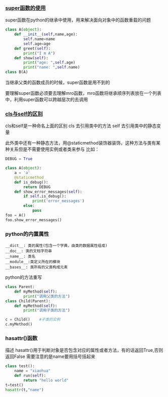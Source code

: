 ###  [super函数的使用](https://blog.csdn.net/qq_37590544/article/details/88316165)

super函数在python的继承中使用，用来解决面向对象中的函数重载的问题
```python
class A(object):
    def __init__(self,name,age):
        self.name=name
        self.age=age
    def greet(self):
        print("I m A")
    def show(self):
        print("age: ",self.age)
        print("name: ",self.name)
class B(A)
```
当继承父类的函数成员的时候，super函数是用不到的


要理解super函数必须要去理解mro函数，mro函数将继承顺序列表放在一个列表中，利用super函数可以跨越层次的去调用

### [cls与self的区别](https://www.cnblogs.com/chllovegeyuting/archive/2013/03/14/2960532.html)

cls和self是一种命名上面的区别
cls 去引用类中的方法
self 去引用类中的静态变量

此外类中还有一种静态方法，用@staticmethod装饰器装饰，这种方法与类有某种关系但是不需要使用实例或者类来参与
比如：
```python
DEBUG = True

class A(object):
    a = 'a'
    @staticmethod
    def is_debug():
        return DEBUG
    def show_error_messages(self):
        if self.is_debug():
            print('error_messages')
        else:
            pass
foo = A()
foo.show_error_messages()
```

### python的内置属性
```
__dict__: 类的属性(包含一个字典，由类的数据属性组成)
__doc__: 类的文档字符串
__name__: 类名
__module__:类定义所在的模块
__bases__: 类所有的父类构成元素
```

python的方法重写
```python
class Parent:
    def myMethod(self):
        print("调用父类的方法")
class Child(Parent):
    def myMethod(self):
        print("调用子类的方法")

c = Child()    #子类的实例
c.myMethod()   

```

### hasattr()函数
描述 hasattr()用于判断对象是否包含对应的属性或者方法，有的话返回True,否则返回False
需要注意的是name要用括号括起来

```python
class test():
    name = "xiaohua"
    def run(self):
        return "hello world"
t=test()
hasattr(t,"name")


```